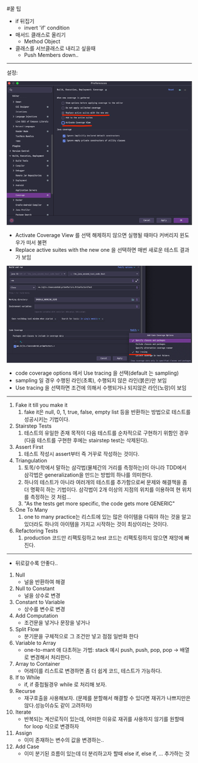 #꿀 팁

- if 뒤집기
  - invert 'if' condition
- 매서드 클래스로 올리기
  - Method Object
- 클래스를 서브클래스로 내리고 싶을때
  - Push Members down..

---
설정:  

![img_1.png](img_1.png)
- Activate Coverage View 를 선택 해제하지 않으면 실행될 때마다 커버리지 윈도우가 떠서 불편
- Replace active suites with the new one 을 선택하면 매번 새로운 테스트 결과가 보임

![img_2.png](img_2.png)
- code coverage options 에서 Use tracing 을 선택(default 는 sampling)
- sampling 일 경우 수행된 라인(초록), 수행되지 않은 라인(붉은)만 보임
- Use tracing 을 선택하면 조건에 의해서 수행되거나 되지않은 라인(노랑)이 보임
---
1. Fake it till you make it
   1. fake it은 null, 0, 1, true, false, empty list 등을 반환하는 방법으로 테스트를 성공시키는 기법이다.
2. Stairstep Tests
   1. 테스트의 유일한 존재 목적이 다음 테스트를 순차적으로 구현하기 위함인 경우(다음 테스트를 구현한 후에는 stairstep test는 삭제된다).
3. Assert First
   1. 테스트 작성시 assert부터 즉 거꾸로 작성하는 것이다.
4. Triangulation
   1. 토목/수학에서 말하는 삼각법(물체간의 거리를 측정하는)이 아니라 TDD에서 삼각법은 generalization을 만드는 방법의 하나를 의미한다.
   2. 하나의 테스트가 아니라 여러개의 테스트를 추가함으로써 문제와 해결책을 좀 더 명확히 하는 기법이다. 삼각법이 2개 이상의 지점의 위치를 이용하여 현 위치를 측정하는 것 처럼...
   3. "As the tests get more specific, the code gets more GENERIC"
5. One To Many
   1. one to many practice는 리스트에 있는 많은 아이템을 다뤄야 하는 것을 알고 있더라도 하나의 아이템을 가지고 시작하는 것이 최상이라는 것이다.
6. Refactoring Tests
   1. production 코드만 리팩토링하고 test 코드는 리팩토링하지 않으면 재앙에 빠진다.

---

- 뒤로갈수록 안좋다..

1. Null
    - 널을 반환하여 해결
2. Null to Constant
    - 널을 상수로 변경
3. Constant to Variable
    - 상수를 변수로 변경
4. Add Computation
    - 조건문을 넣거나 문장을 넣거나
5. Split Flow
    - 분기문을 구체적으로 그 조건만 넣고 점점 일반화 한다
6. Variable to Array
    - one-to-mant 애 댜초허눈 가법: stack 예시 push, push, pop, pop -> 배열로 변경해서 처리한다.
7. Array to Container
    - 어레이를 리스트로 변경하면 좀 더 쉽게 코드, 테스트가 가능하다.
8. If to While
    - if, if  중첩될경우 while 로 처리해 보자.
9. Recurse
    - 재구호출을 사용해보자. (문제를 분할해서 해결할 수 있다면 재귀가 나쁘지만은 않다.성능이슈도 같이 고려하자)
10. Iterate
    - 반복되는 계산로직이 있는데, 어떠한 이유로 재귀를 사용하지 않기를 원할때 for loop 식으로 변경하자
11. Assign
    - 이미 존재하는 변수의 값을 변경하는..
12. Add Case
    - 이미 분기된 흐름이 있는데 더 분리하고자 할때 else if, else if, ... 추가하는 것


